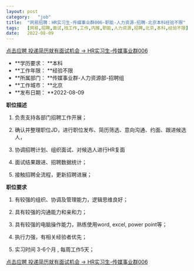 ```yaml
---
layout:	post
category:	"job"
title:	"网易招聘：HR实习生-传媒事业群006-职能-人力资源-招聘-北京本科经验不限"
tags:	[网易,招聘,面试,找工作,工作,内推,职能,人力资源,招聘,北京,本科,经验不限]
date:	2022-08-09
---
```


[点击应聘 投递简历就有面试机会 ->  HR实习生-传媒事业群006](http://mobile.bole.netease.com/bole/boleDetail?id=42222&employeeId=346f03c3cda5f04c&key=all)



- **学历要求： **本科
- **工作年限： **经验不限
- **所属部门： **传媒事业群-人力资源部-招聘组
- **工作城市： **北京
- **发布日期： **2022-08-09



**职位描述**

1. 负责支持各部门招聘工作开展；

2. 确认并整理职位JD，进行职位发布、简历筛选、意向沟通、约面、跟进候选人，

3. 协调招聘计划、组织面试、对候选人进行HR复面

4. 面试结果跟进、招聘数据统计；

5. 接触招聘全流程，更新招聘进展；



**职位要求**

1. 有较强的组织、协调及管理能力，逻辑思维良好；

2. 具有较强的沟通能力和亲和力；

3. 具有较强的电脑操作能力，熟练使用word, excel, power point等；

4. 执行力强，有相关经验者优先；

5. 实习时间 3-6个月 , 每周工作5天；



[点击应聘 投递简历就有面试机会 ->  HR实习生-传媒事业群006](http://mobile.bole.netease.com/bole/boleDetail?id=42222&employeeId=346f03c3cda5f04c&key=all)